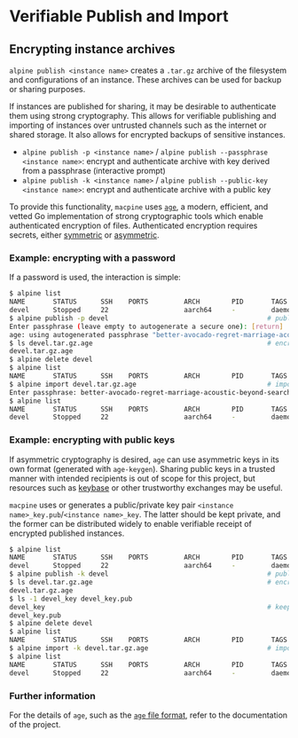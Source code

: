 # Verifiable Publish and Import

## Encrypting instance archives

`alpine publish <instance name>` creates a `.tar.gz` archive of the filesystem and configurations of an instance. These archives can be used for backup or sharing
purposes.

If instances are published for sharing, it may be desirable to authenticate them using strong cryptography. This allows for verifiable publishing and importing of
instances over untrusted channels such as the internet or shared storage. It also allows for encrypted backups of sensitive instances.

* `alpine publish -p <instance name>` / `alpine publish --passphrase <instance name>`: encrypt and authenticate archive with key derived from a passphrase (interactive prompt)
* `alpine publish -k <instance name>` / `alpine publish --public-key <instance name>`: encrypt and authenticate archive with a public key

To provide this functionality, `macpine` uses [`age`](https://github.com/FiloSottile/age), a modern, efficient, and vetted Go implementation of strong cryptographic
tools which enable authenticated encryption of files. Authenticated encryption requires secrets, either [symmetric](https://en.wikipedia.org/wiki/Symmetric-key_algorithm)
or [asymmetric](https://en.wikipedia.org/wiki/Public-key_cryptography).

### Example: encrypting with a password

If a password is used, the interaction is simple:

```bash
$ alpine list
NAME       STATUS      SSH    PORTS         ARCH        PID       TAGS
devel      Stopped     22                   aarch64     -         daemon,dev
$ alpine publish -p devel                                        # publish instance `devel` with password
Enter passphrase (leave empty to autogenerate a secure one): [return]
age: using autogenerated passphrase "better-avocado-regret-marriage-acoustic-beyond-search-record-drum-shadow"
$ ls devel.tar.gz.age                                            # encrypted archive is created
devel.tar.gz.age
$ alpine delete devel
$ alpine list
NAME       STATUS      SSH    PORTS         ARCH        PID       TAGS
$ alpine import devel.tar.gz.age                                 # import requires the corresponding private key
Enter passphrase: better-avocado-regret-marriage-acoustic-beyond-search-record-drum-shadow
$ alpine list
NAME       STATUS      SSH    PORTS         ARCH        PID       TAGS
devel      Stopped     22                   aarch64     -         daemon,dev
```

### Example: encrypting with public keys

If asymmetric cryptography is desired, `age` can use asymmetric keys in its own format (generated with `age-keygen`). Sharing public keys
in a trusted manner with intended recipients is out of scope for this project, but resources such as [keybase](https://keybase.io) or
other trustworthy exchanges may be useful.

`macpine` uses or generates a public/private key pair `<instance name>_key.pub`/`<instance name>_key`. The latter should be kept private,
and the former can be distributed widely to enable verifiable receipt of encrypted published instances.

```bash
$ alpine list
NAME       STATUS      SSH    PORTS         ARCH        PID       TAGS
devel      Stopped     22                   aarch64     -         daemon,dev
$ alpine publish -k devel                                        # publish instance `devel` and encrypt using public key
$ ls devel.tar.gz.age                                            # encrypted archive is created
devel.tar.gz.age
$ ls -1 devel_key devel_key.pub
devel_key                                                        # keep this file safe!
devel_key.pub
$ alpine delete devel
$ alpine list
NAME       STATUS      SSH    PORTS         ARCH        PID       TAGS
$ alpine import -k devel.tar.gz.age                              # import requires the corresponding private key
$ alpine list
NAME       STATUS      SSH    PORTS         ARCH        PID       TAGS
devel      Stopped     22                   aarch64     -         daemon,dev
```

### Further information

For the details of `age`, such as the [`age` file format](https://github.com/C2SP/C2SP/blob/main/age.md), refer to the documentation of the project.
